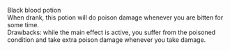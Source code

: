 Black blood potion  
When drank, this potion will do poison damage whenever you are bitten for some time.  
Drawbacks: while the main effect is active, you suffer from the poisoned condition and take extra poison damage whenever you take damage.